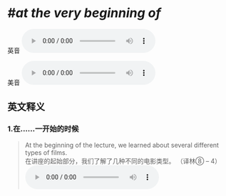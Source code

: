 # ***\#at the very beginning of*** 
英音
<audio src="./media/at the very beginning of1.aac" controls="controls"></audio>

美音
<audio src="./media/at the very beginning of2.aac" controls="controls"></audio>



  

英文释义
---
### 1.**在……一开始的时候**  

 > At the beginning of the lecture, we learned about several different types of films.  
 > 在讲座的起始部分，我们了解了几种不同的电影类型。  （译林⑧ – 4）  
<audio src="./media/2-beginning.aac" controls="controls"></audio>


